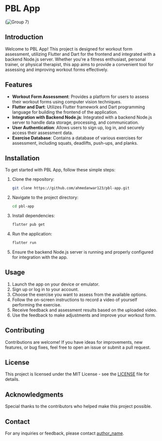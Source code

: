 # PBL App

(![Group 7](https://github.com/ahmedanwar123/pbl-app/assets/49812918/842e994f-877e-4eae-98c0-ffe00968bab3))

## Introduction

Welcome to PBL App! This project is designed for workout form assessment, utilizing Flutter and Dart for the frontend and integrated with a backend Node.js server. Whether you're a fitness enthusiast, personal trainer, or physical therapist, this app aims to provide a convenient tool for assessing and improving workout forms effectively.

## Features

- **Workout Form Assessment**: Provides a platform for users to assess their workout forms using computer vision techniques.
- **Flutter and Dart**: Utilizes Flutter framework and Dart programming language for building the frontend of the application.
- **Integration with Backend Node.js**: Integrated with a backend Node.js server to handle data storage, processing, and communication.
- **User Authentication**: Allows users to sign up, log in, and securely access their assessment data.
- **Exercise Database**: Contains a database of various exercises for assessment, including squats, deadlifts, push-ups, and planks.

## Installation

To get started with PBL App, follow these simple steps:

1. Clone the repository:

    ```bash
    git clone https://github.com/ahmedanwar123/pbl-app.git
    ```

2. Navigate to the project directory:

    ```bash
    cd pbl-app
    ```

3. Install dependencies:

    ```bash
    flutter pub get
    ```

4. Run the application:

    ```bash
    flutter run
    ```

5. Ensure the backend Node.js server is running and properly configured for integration with the app.

## Usage

1. Launch the app on your device or emulator.
2. Sign up or log in to your account.
3. Choose the exercise you want to assess from the available options.
4. Follow the on-screen instructions to record a video of yourself performing the exercise.
5. Receive feedback and assessment results based on the uploaded video.
6. Use the feedback to make adjustments and improve your workout form.

## Contributing

Contributions are welcome! If you have ideas for improvements, new features, or bug fixes, feel free to open an issue or submit a pull request.

## License

This project is licensed under the MIT License - see the [LICENSE](https://github.com/ahmedanwar123/pbl-app/blob/main/LICENSE) file for details.

## Acknowledgments

Special thanks to the contributors who helped make this project possible.

## Contact

For any inquiries or feedback, please contact [author_name](mailto:author_email).

